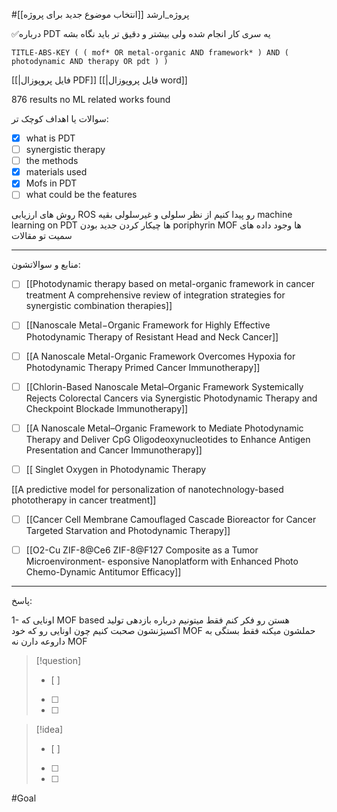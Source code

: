  #پروژه_ارشد 
 [[انتخاب موضوع جدید برای پروژه]]


✅درباره PDT یه سری کار انجام شده ولی بیشتر و دقیق تر باید نگاه بشه

```
TITLE-ABS-KEY ( ( mof* OR metal-organic AND framework* ) AND ( photodynamic AND therapy OR pdt ) )
```

[[|فایل پروپوزال PDF]]
[[|فایل پروپوزال word]]

876 results
no ML related works found
 



 سوالات یا اهداف کوچک تر:

- [x] what is PDT
- [ ] synergistic therapy
- [ ] the methods 
- [x] materials used
- [x] Mofs in PDT
- [ ] what could be the features

روش های ارزیابی ROS رو پیدا کنیم
از نظر سلولی و غیرسلولی
بقیه machine learning on PDT ها چیکار کردن
جدید بودن poriphyrin MOF ها 
وجود داده های سمیت تو مقالات


---

 منابع و سوالاتشون:

- [ ]  [[Photodynamic therapy based on metal-organic framework in cancer treatment A comprehensive review of integration strategies for synergistic combination therapies]]

- [ ]  [[Nanoscale Metal−Organic Framework for Highly Effective Photodynamic Therapy of Resistant Head and Neck Cancer]]

- [ ]  [[A Nanoscale Metal-Organic Framework Overcomes Hypoxia for Photodynamic Therapy Primed Cancer Immunotherapy]]

- [ ]  [[Chlorin-Based Nanoscale Metal–Organic Framework Systemically Rejects Colorectal Cancers via Synergistic Photodynamic Therapy and Checkpoint Blockade Immunotherapy]]

- [ ]  [[A Nanoscale Metal–Organic Framework to Mediate Photodynamic Therapy and Deliver CpG Oligodeoxynucleotides to Enhance Antigen Presentation and Cancer Immunotherapy]]

- [ ] [[ Singlet Oxygen in Photodynamic Therapy

[[A predictive model for personalization of nanotechnology-based phototherapy in cancer treatment]]

- [ ] [[Cancer Cell Membrane Camouflaged Cascade Bioreactor for Cancer Targeted Starvation and Photodynamic Therapy]]

- [ ] [[O2-Cu ZIF-8@Ce6 ZIF-8@F127 Composite as a Tumor Microenvironment- esponsive Nanoplatform with Enhanced Photo Chemo-Dynamic Antitumor Efficacy]]







---

پاسخ:

1- اونایی که MOF based هستن رو فکر کنم فقط میتونیم درباره بازدهی تولید اکسیژنشون صحبت کنیم چون اونایی رو که خود MOF حملشون میکنه فقط بستگی به داروعه دارن نه MOF








> [!question] 
>- [ ] 
>- [ ]  
>- [ ] 


> [!idea] 
> - [ ] 
>- [ ] 
>- [ ] 

#Goal